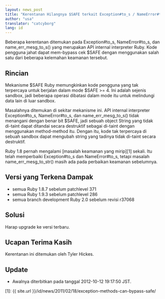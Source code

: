 ```yaml
---
layout: news_post
title: "Kerentanan Hilangnya $SAFE terkait Exception#to_s / NameError#to_s (CVE-2012-4464, CVE-2012-4466)"
author: "usa"
translator: "catcyborg"
lang: id
---
```


Beberapa kerentanan ditemukan pada Exception#to\_s, NameError#to\_s, dan
name\_err\_mesg\_to\_s() yang merupakan API internal interpreter Ruby.
Kode pengguna jahat dapat mem-bypass cek $SAFE dengan menggunakan salah satu
dari beberapa kelemahan keamanan tersebut.

## Rincian

Mekanisme $SAFE Ruby memungkinkan kode pengguna yang tak terpercaya
untuk berjalan dalam mode $SAFE &gt;= 4. Ini adalah sejenis sandbox,
jadi beberapa operasi dibatasi dalam mode itu untuk melindungi data lain
di luar sandbox.

Masalahnya ditemukan di sekitar mekanisme ini. API internal interpreter
Exception#to\_s, NameError#to\_s, dan name\_err\_mesg\_to\_s() tidak
menangani dengan benar bit $SAFE, jadi sebuah object String yang tidak
di-taint dapat ditandai secara destruktif sebagai di-taint dengan menggunakan
method-method itu. Dengan itu, kode tak terpercaya di sebuah sandbox dapat
mengubah string yang tadinya tidak di-taint secara destruktif.

Ruby 1.8 pernah mengalami [masalah keamanan yang mirip][1] sekali. Itu telah
memperbaiki Exception#to\_s dan NameError#to\_s, tetapi masalah
name\_err\_mesg\_to\_str() masih ada pada perbaikan keamanan sebelumnya.

## Versi yang Terkena Dampak

* semua Ruby 1.8.7 sebelum patchlevel 371
* semua Ruby 1.9.3 sebelum patchlevel 286
* semua branch development Ruby 2.0 sebelum revisi r37068

## Solusi

Harap upgrade ke versi terbaru.

## Ucapan Terima Kasih

Kerentanan ini ditemukan oleh Tyler Hickes.

## Update

* Awalnya diterbitkan pada tanggal 2012-10-12 19:17:50 JST.



[1]: {{ site.url }}/id/news/2011/02/18/exception-methods-can-bypass-safe/
